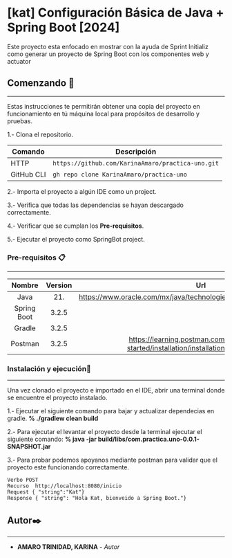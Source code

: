 # [kat] Configuración Básica de Java + Spring Boot [2024]


Este proyecto esta enfocado en mostrar con la ayuda de Sprint Initializ como generar un proyecto de Spring Boot con los componentes web y actuator


## Comenzando 🚀
---

Estas instrucciones te permitirán obtener una copia del proyecto en funcionamiento en tú máquina local para propósitos de desarrollo y pruebas.

1.- Clona el repositorio.

| Comando | Descripción |
| --- | --- |
| HTTP | `https://github.com/KarinaAmaro/practica-uno.git` |
| GitHub CLI | `gh repo clone KarinaAmaro/practica-uno` |


2.- Importa el proyecto a algún IDE como un project.

3.- Verifica que todas las dependencias se hayan descargado correctamente.

4.- Verificar que se cumplan los **Pre-requisitos**.

5.- Ejecutar el proyecto como SpringBot project.

### Pre-requisitos 📋

---

| Nombre | Version |Url |
|   :---:   |   :---:   |   :---:   |
|   Java    |   21.   | https://www.oracle.com/mx/java/technologies/downloads/#graalvmjava21 |
|   Spring Boot   |  3.2.5    |  |
|   Gradle   |  3.2.5    |  |
|   Postman   |  3.2.5    | https://learning.postman.com/docs/getting-started/installation/installation-and-updates/ |

### Instalación y ejecución🔧

---
Una vez clonado el proyecto e importado en el IDE, abrir una terminal donde se encuentre el proyecto instalado.

1.- Ejecutar el siguiente comando para bajar y actualizar dependecias en gradle.
**% ./gradlew clean build**

2.- Para ejecutar el levantar el proyecto desde la terminal ejecutar el siguiente comando:
**% java -jar build/libs/com.practica.uno-0.0.1-SNAPSHOT.jar**

3.- Para probar podemos apoyanos mediante postman para validar que el proyecto este funcionando correctamente.


    Verbo POST
    Recurso  http://localhost:8080/inicio
    Request { "string":"Kat"}
    Response { "string": "Hola Kat, bienveido a Spring Boot."}

## Autor✒️

---

* **AMARO TRINIDAD, KARINA** - *Autor* 
 
 